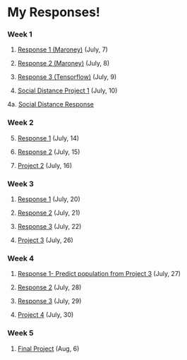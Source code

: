 # My Responses!


### Week 1

1) [Response 1 (Maroney)](https://Sarenaoberoi.github.io/Responses/maroney1) (July, 7)

2) [Response 2 (Maroney)](https://Sarenaoberoi.github.io/Responses/maroney2) (July, 8)

3) [Response 3 (Tensorflow)](https://Sarenaoberoi.github.io/Responses/TF3) (July, 9)

4) [Social Distance Project 1](https://youtu.be/5cCen4sSOXs) (July, 10) 
    
  4a. [Social Distance Response](https://Sarenaoberoi.github.io/Responses/responseproj)


### Week 2
  
5) [Response 1](https://Sarenaoberoi.github.io/Responses/jul14) (July, 14)

6) [Response 2](https://Sarenaoberoi.github.io/Responses/jul15) (July, 15)

7) [Project 2](https://Sarenaoberoi.github.io/Responses/proj2) (July, 16)


### Week 3

1) [Response 1](https://Sarenaoberoi.github.io/Responses/jul20) (July, 20)

2) [Response 2](https://Sarenaoberoi.github.io/Responses/jul21) (July, 21)

3) [Response 3](https://Sarenaoberoi.github.io/Responses/jul22) (July, 22)

4) [Project 3](https://Sarenaoberoi.github.io/Responses/proj3) (July, 26)


### Week 4

1) [Response 1- Predict population from Project 3](https://Sarenaoberoi.github.io/Responses/jul27) (July, 27)

2) [Response 2](https://Sarenaoberoi.github.io/Responses/jul28) (July, 28)

3) [Response 3](https://Sarenaoberoi.github.io/Responses/jul29) (July, 29)

4) [Project 4](https://Sarenaoberoi.github.io/Responses/proj4) (July, 30)


### Week 5

1) [Final Project]() (Aug, 6)
